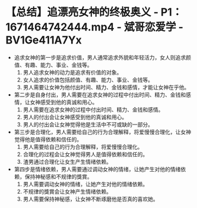 # 【总结】追漂亮女神的终极奥义 - P1：1671464742444.mp4 - 斌哥恋爱学 - BV1Ge411A7Yx

-   追求女神的第一步是追求价值，男人通常追求外貌和年轻活力，女人则追求颜值、有趣、能力、事业、金钱等。
    1.  男人追求女神的动力是追求有价值的对象。
    2.  女人追求的价值包括颜值、有趣、能力、事业、金钱等。
    3.  男人需要让女神为他付出时间、精力、金钱和感情，才能让女神在乎他。
-   第二步是自身付出，男人需要在追求女神的过程中付出时间、精力、金钱和感情，让女神感受到他的真诚和用心。
    1.  男人需要在追求女神的过程中付出时间、精力、金钱和感情。
    2.  男人的付出会让女神感受到他的真诚和用心。
    3.  男人的付出会让女神觉得他是生活中不可或缺的一部分。
-   第三步是合理化，男人需要给自己的行为合理解释，将爱慢慢合理化，让女神觉得他是值得依赖和信任的。
    1.  男人需要给自己的行为合理解释，将爱慢慢合理化。
    2.  合理化的过程会让女神觉得男人是值得依赖和信任的。
    3.  渣男通过合理化让女生产生情绪依赖。
-   第四步是情绪依赖，男人需要通过调动女神的情绪，让她产生对他的情绪依赖，保持神秘感和不规律的獎賞。
    1.  男人需要调动女神的情绪，让她产生对他的情绪依赖。
    2.  不规律的獎賞会让女神产生情绪依赖。
    3.  男人需要保持神秘感，让女神不断琢磨他是否真的喜欢她。